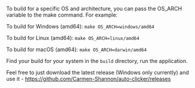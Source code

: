 To build for a specific OS and architecture, you can pass the OS_ARCH variable to the make command. For example:

To build for Windows (amd64):
`make OS_ARCH=windows/amd64`

To build for Linux (amd64):
`make OS_ARCH=linux/amd64`

To build for macOS (amd64):
`make OS_ARCH=darwin/amd64`

Find your build for your system in the `build` directory, run the application.

Feel free to just download the latest release (Windows only currently) and use it - https://github.com/Carmen-Shannon/auto-clicker/releases
